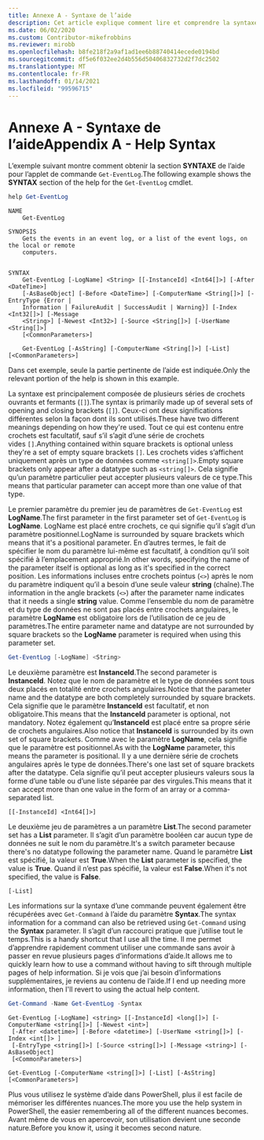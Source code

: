 ```yaml
---
title: Annexe A - Syntaxe de l’aide
description: Cet article explique comment lire et comprendre la syntaxe d’une applet de commande telle que présentée par Get-Help.
ms.date: 06/02/2020
ms.custom: Contributor-mikefrobbins
ms.reviewer: mirobb
ms.openlocfilehash: b8fe218f2a9af1ad1ee6b88740414ecede0194bd
ms.sourcegitcommit: df5e6f032ee2d4b556d50406832732d2f7dc2502
ms.translationtype: MT
ms.contentlocale: fr-FR
ms.lasthandoff: 01/14/2021
ms.locfileid: "99596715"
---
```

# <a name="appendix-a---help-syntax"></a><span data-ttu-id="acc0e-103">Annexe A - Syntaxe de l’aide</span><span class="sxs-lookup"><span data-stu-id="acc0e-103">Appendix A - Help Syntax</span></span>

<span data-ttu-id="acc0e-104">L’exemple suivant montre comment obtenir la section **SYNTAXE** de l’aide pour l’applet de commande `Get-EventLog`.</span><span class="sxs-lookup"><span data-stu-id="acc0e-104">The following example shows the **SYNTAX** section of the help for the `Get-EventLog` cmdlet.</span></span>

```powershell
help Get-EventLog
```

```Output
NAME
    Get-EventLog

SYNOPSIS
    Gets the events in an event log, or a list of the event logs, on the local or remote
    computers.


SYNTAX
    Get-EventLog [-LogName] <String> [[-InstanceId] <Int64[]>] [-After <DateTime>]
    [-AsBaseObject] [-Before <DateTime>] [-ComputerName <String[]>] [-EntryType {Error |
    Information | FailureAudit | SuccessAudit | Warning}] [-Index <Int32[]>] [-Message
    <String>] [-Newest <Int32>] [-Source <String[]>] [-UserName <String[]>]
    [<CommonParameters>]

    Get-EventLog [-AsString] [-ComputerName <String[]>] [-List] [<CommonParameters>]
```

<span data-ttu-id="acc0e-105">Dans cet exemple, seule la partie pertinente de l’aide est indiquée.</span><span class="sxs-lookup"><span data-stu-id="acc0e-105">Only the relevant portion of the help is shown in this example.</span></span>

<span data-ttu-id="acc0e-106">La syntaxe est principalement composée de plusieurs séries de crochets ouvrants et fermants (`[]`).</span><span class="sxs-lookup"><span data-stu-id="acc0e-106">The syntax is primarily made up of several sets of opening and closing brackets (`[]`).</span></span> <span data-ttu-id="acc0e-107">Ceux-ci ont deux significations différentes selon la façon dont ils sont utilisés.</span><span class="sxs-lookup"><span data-stu-id="acc0e-107">These have two different meanings depending on how they're used.</span></span> <span data-ttu-id="acc0e-108">Tout ce qui est contenu entre crochets est facultatif, sauf s’il s’agit d’une série de crochets vides `[]`.</span><span class="sxs-lookup"><span data-stu-id="acc0e-108">Anything contained within square brackets is optional unless they're a set of empty square brackets `[]`.</span></span> <span data-ttu-id="acc0e-109">Les crochets vides s’affichent uniquement après un type de données comme `<string[]>`.</span><span class="sxs-lookup"><span data-stu-id="acc0e-109">Empty square brackets only appear after a datatype such as `<string[]>`.</span></span> <span data-ttu-id="acc0e-110">Cela signifie qu’un paramètre particulier peut accepter plusieurs valeurs de ce type.</span><span class="sxs-lookup"><span data-stu-id="acc0e-110">This means that particular parameter can accept more than one value of that type.</span></span>

<span data-ttu-id="acc0e-111">Le premier paramètre du premier jeu de paramètres de `Get-EventLog` est **LogName**.</span><span class="sxs-lookup"><span data-stu-id="acc0e-111">The first parameter in the first parameter set of `Get-EventLog` is **LogName**.</span></span> <span data-ttu-id="acc0e-112">LogName est placé entre crochets, ce qui signifie qu’il s’agit d’un paramètre positionnel.</span><span class="sxs-lookup"><span data-stu-id="acc0e-112">LogName is surrounded by square brackets which means that it's a positional parameter.</span></span> <span data-ttu-id="acc0e-113">En d’autres termes, le fait de spécifier le nom du paramètre lui-même est facultatif, à condition qu’il soit spécifié à l’emplacement approprié.</span><span class="sxs-lookup"><span data-stu-id="acc0e-113">In other words, specifying the name of the parameter itself is optional as long as it's specified in the correct position.</span></span> <span data-ttu-id="acc0e-114">Les informations incluses entre crochets pointus (`<>`) après le nom du paramètre indiquent qu’il a besoin d’une seule valeur **string** (chaîne).</span><span class="sxs-lookup"><span data-stu-id="acc0e-114">The information in the angle brackets (`<>`) after the parameter name indicates that it needs a single **string** value.</span></span> <span data-ttu-id="acc0e-115">Comme l’ensemble du nom de paramètre et du type de données ne sont pas placés entre crochets angulaires, le paramètre **LogName** est obligatoire lors de l’utilisation de ce jeu de paramètres.</span><span class="sxs-lookup"><span data-stu-id="acc0e-115">The entire parameter name and datatype are not surrounded by square brackets so the **LogName** parameter is required when using this parameter set.</span></span>

```powershell
Get-EventLog [-LogName] <String>
```

<span data-ttu-id="acc0e-116">Le deuxième paramètre est **InstanceId**.</span><span class="sxs-lookup"><span data-stu-id="acc0e-116">The second parameter is **InstanceId**.</span></span> <span data-ttu-id="acc0e-117">Notez que le nom de paramètre et le type de données sont tous deux placés en totalité entre crochets angulaires.</span><span class="sxs-lookup"><span data-stu-id="acc0e-117">Notice that the parameter name and the datatype are both completely surrounded by square brackets.</span></span> <span data-ttu-id="acc0e-118">Cela signifie que le paramètre **InstanceId** est facultatif, et non obligatoire.</span><span class="sxs-lookup"><span data-stu-id="acc0e-118">This means that the **InstanceId** parameter is optional, not mandatory.</span></span> <span data-ttu-id="acc0e-119">Notez également qu’**InstanceId** est placé entre sa propre série de crochets angulaires.</span><span class="sxs-lookup"><span data-stu-id="acc0e-119">Also notice that **InstanceId** is surrounded by its own set of square brackets.</span></span> <span data-ttu-id="acc0e-120">Comme avec le paramètre **LogName**, cela signifie que le paramètre est positionnel.</span><span class="sxs-lookup"><span data-stu-id="acc0e-120">As with the **LogName** parameter, this means the parameter is positional.</span></span> <span data-ttu-id="acc0e-121">Il y a une dernière série de crochets angulaires après le type de données.</span><span class="sxs-lookup"><span data-stu-id="acc0e-121">There's one last set of square brackets after the datatype.</span></span> <span data-ttu-id="acc0e-122">Cela signifie qu’il peut accepter plusieurs valeurs sous la forme d’une table ou d’une liste séparée par des virgules.</span><span class="sxs-lookup"><span data-stu-id="acc0e-122">This means that it can accept more than one value in the form of an array or a comma-separated list.</span></span>

```
[[-InstanceId] <Int64[]>]
```

<span data-ttu-id="acc0e-123">Le deuxième jeu de paramètres a un paramètre **List**.</span><span class="sxs-lookup"><span data-stu-id="acc0e-123">The second parameter set has a **List** parameter.</span></span> <span data-ttu-id="acc0e-124">Il s’agit d’un paramètre booléen car aucun type de données ne suit le nom du paramètre.</span><span class="sxs-lookup"><span data-stu-id="acc0e-124">It's a switch parameter because there's no datatype following the parameter name.</span></span> <span data-ttu-id="acc0e-125">Quand le paramètre **List** est spécifié, la valeur est **True**.</span><span class="sxs-lookup"><span data-stu-id="acc0e-125">When the **List** parameter is specified, the value is **True**.</span></span> <span data-ttu-id="acc0e-126">Quand il n’est pas spécifié, la valeur est **False**.</span><span class="sxs-lookup"><span data-stu-id="acc0e-126">When it's not specified, the value is **False**.</span></span>

```
[-List]
```

<span data-ttu-id="acc0e-127">Les informations sur la syntaxe d’une commande peuvent également être récupérées avec `Get-Command` à l’aide du paramètre **Syntax**.</span><span class="sxs-lookup"><span data-stu-id="acc0e-127">The syntax information for a command can also be retrieved using `Get-Command` using the **Syntax** parameter.</span></span> <span data-ttu-id="acc0e-128">Il s’agit d’un raccourci pratique que j’utilise tout le temps.</span><span class="sxs-lookup"><span data-stu-id="acc0e-128">This is a handy shortcut that I use all the time.</span></span> <span data-ttu-id="acc0e-129">Il me permet d’apprendre rapidement comment utiliser une commande sans avoir à passer en revue plusieurs pages d’informations d’aide.</span><span class="sxs-lookup"><span data-stu-id="acc0e-129">It allows me to quickly learn how to use a command without having to sift through multiple pages of help information.</span></span> <span data-ttu-id="acc0e-130">Si je vois que j’ai besoin d’informations supplémentaires, je reviens au contenu de l’aide.</span><span class="sxs-lookup"><span data-stu-id="acc0e-130">If I end up needing more information, then I'll revert to using the actual help content.</span></span>

```powershell
Get-Command -Name Get-EventLog -Syntax
```

```Output
Get-EventLog [-LogName] <string> [[-InstanceId] <long[]>] [-ComputerName <string[]>] [-Newest <int>]
 [-After <datetime>] [-Before <datetime>] [-UserName <string[]>] [-Index <int[]> ]
 [-EntryType <string[]>] [-Source <string[]>] [-Message <string>] [-AsBaseObject]
 [<CommonParameters>]

Get-EventLog [-ComputerName <string[]>] [-List] [-AsString] [<CommonParameters>]
```

<span data-ttu-id="acc0e-131">Plus vous utilisez le système d’aide dans PowerShell, plus il est facile de mémoriser les différentes nuances.</span><span class="sxs-lookup"><span data-stu-id="acc0e-131">The more you use the help system in PowerShell, the easier remembering all of the different nuances becomes.</span></span> <span data-ttu-id="acc0e-132">Avant même de vous en apercevoir, son utilisation devient une seconde nature.</span><span class="sxs-lookup"><span data-stu-id="acc0e-132">Before you know it, using it becomes second nature.</span></span>

